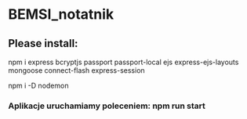 # BEMSI_notatnik

## Please install:
npm i express bcryptjs passport passport-local ejs express-ejs-layouts mongoose connect-flash express-session

npm i -D nodemon


### Aplikacje uruchamiamy poleceniem: npm run start